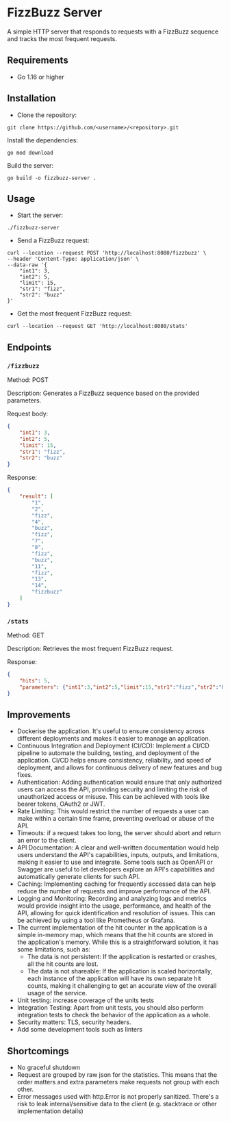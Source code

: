 # FizzBuzz Server
A simple HTTP server that responds to requests with a FizzBuzz sequence and tracks the most frequent requests.

## Requirements
* Go 1.16 or higher

## Installation
* Clone the repository:
```shell
git clone https://github.com/<username>/<repository>.git
```
Install the dependencies:
```shell
go mod download
```
Build the server:
```shell
go build -o fizzbuzz-server .
```

## Usage
* Start the server:
```shell
./fizzbuzz-server
```

* Send a FizzBuzz request:
```shell
curl --location --request POST 'http://localhost:8080/fizzbuzz' \
--header 'Content-Type: application/json' \
--data-raw '{
    "int1": 3,
    "int2": 5,
    "limit": 15,
    "str1": "fizz",
    "str2": "buzz"
}'
```

* Get the most frequent FizzBuzz request:
```shell
curl --location --request GET 'http://localhost:8080/stats'
```

## Endpoints
### `/fizzbuzz` 
Method: POST

Description: Generates a FizzBuzz sequence based on the provided parameters.

Request body:
```json
{
    "int1": 3,
    "int2": 5,
    "limit": 15,
    "str1": "fizz",
    "str2": "buzz"
}
```
Response:

```json
{
    "result": [
        "1",
        "2",
        "fizz",
        "4",
        "buzz",
        "fizz",
        "7",
        "8",
        "fizz",
        "buzz",
        "11",
        "fizz",
        "13",
        "14",
        "fizzbuzz"
    ]
}
```

### `/stats`
Method: GET

Description: Retrieves the most frequent FizzBuzz request.

Response:

```json
{
    "hits": 5,
    "parameters": {"int1":3,"int2":5,"limit":15,"str1":"fizz","str2":"buzz"}
}

```

## Improvements

* Dockerise the application. It's useful to ensure consistency across different deployments and makes it easier to manage an application.
* Continuous Integration and Deployment (CI/CD): Implement a CI/CD pipeline to automate the building, testing, and deployment of the application. CI/CD helps ensure consistency, reliability, and speed of deployment, and allows for continuous delivery of new features and bug fixes.
* Authentication: Adding authentication would ensure that only authorized users can access the API, providing security and limiting the risk of unauthorized access or misuse. This can be achieved with tools like bearer tokens, OAuth2 or JWT.
* Rate Limiting: This would restrict the number of requests a user can make within a certain time frame, preventing overload or abuse of the API.
* Timeouts: if a request takes too long, the server should abort and return an error to the client.
* API Documentation: A clear and well-written documentation would help users understand the API's capabilities, inputs, outputs, and limitations, making it easier to use and integrate. Some tools such as OpenAPI or Swagger are useful to let developers explore an API's capabilities and automatically generate clients for such API.
* Caching: Implementing caching for frequently accessed data can help reduce the number of requests and improve performance of the API.
* Logging and Monitoring: Recording and analyzing logs and metrics would provide insight into the usage, performance, and health of the API, allowing for quick identification and resolution of issues. This can be achieved by using a tool like Prometheus or Grafana.
* The current implementation of the hit counter in the application is a simple in-memory map, which means that the hit counts are stored in the application's memory. While this is a straightforward solution, it has some limitations, such as:
  - The data is not persistent: If the application is restarted or crashes, all the hit counts are lost.
  - The data is not shareable: If the application is scaled horizontally, each instance of the application will have its own separate hit counts, making it challenging to get an accurate view of the overall usage of the service.
* Unit testing: increase coverage of the units tests
* Integration Testing: Apart from unit tests, you should also perform integration tests to check the behavior of the application as a whole.
* Security matters: TLS, security headers.
* Add some development tools such as linters

## Shortcomings

* No graceful shutdown
* Request are grouped by raw json for the statistics. This means that the order matters and extra parameters make requests not group with each other.
* Error messages used with http.Error is not properly sanitized. There's a risk to leak internal/sensitive data to the client (e.g. stacktrace or other implementation details)
